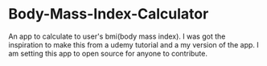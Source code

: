 # Body-Mass-Index-Calculator
An app to calculate to user's bmi(body mass index). I was got the inspiration to make this from a udemy tutorial and a my version of the app. I am setting this app to open source for anyone to contribute.
